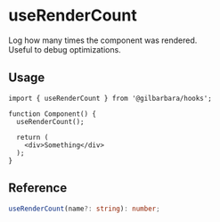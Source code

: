 # useRenderCount

Log how many times the component was rendered.   
Useful to debug optimizations.

## Usage

```tsx
import { useRenderCount } from '@gilbarbara/hooks';

function Component() {
  useRenderCount();

  return (
    <div>Something</div>
  );
}
```

## Reference

```typescript
useRenderCount(name?: string): number;
```
